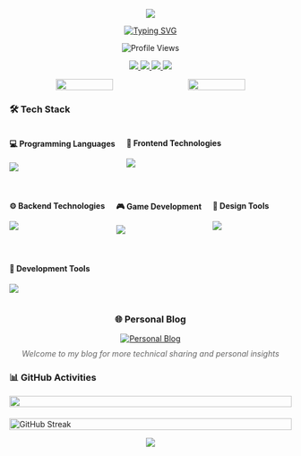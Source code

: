 <p align="center">
  <img src="https://capsule-render.vercel.app/api?type=waving&color=timeGradient&height=200&&section=header&text=Hello!&fontSize=90&fontAlign=50&fontAlignY=30&desc=YJGGZHK&descAlign=50&descSize=30&descAlignY=60&animation=twinkling" />
</p>
<p align="center">
<a href="https://git.io/typing-svg"><img src="https://readme-typing-svg.demolab.com?font=Noto+Sans&size=24&duration=4000&pause=1000&center=true&vCenter=true&random=true&width=435&lines=Hello;%E4%BD%A0%E5%A5%BD;Bonjour;Hola;Ciao;%E3%81%93%E3%82%93%E3%81%AB%E3%81%A1%E3%81%AF+;%EC%95%88%EB%85%95%ED%95%98%EC%84%B8%EC%9A%94;%D0%97%D0%B4%D1%80%D0%B0%D0%B2%D1%81%D1%82%D0%B2%D1%83%D0%B9%D1%82%D0%B5+;Merhaba" alt="Typing SVG" /></a>
</p>
<p align="center">
  <img src="https://komarev.com/ghpvc/?username=YJGGZHK&label=Profile%20Views&color=brightgreen&style=flat-square" alt="Profile Views" />
</p>

<div align="center">
  <p>
    <a href="https://github.com/YJGGZHK">
      <img src="https://img.shields.io/badge/GitHub-100000?style=for-the-badge&logo=github&logoColor=white" />
    </a>
    <a href="mailto:zyj20021114@outlook.com">
      <img src="https://img.shields.io/badge/Email-D14836?style=for-the-badge&logo=outlook&logoColor=white" />
    </a>
      <a href="https://yjggzhk.itch.io/space-fortress">
      <img src="https://img.shields.io/badge/itch.io-000000?style=for-the-badge&logo=itch.io&logoColor=white" />
    </a>
<a href="#">
  <img src="https://img.shields.io/badge/WeChat-yjggzhkwork-07C160?style=for-the-badge&logo=wechat&logoColor=white" />
</a>
    


  </p>
  

  <div style="display: flex; justify-content: center; gap: 10px;">
    <img  height="45%" src="https://github-readme-stats.vercel.app/api?username=YJGGZHK&show_icons=true&theme=radical" />
    <img  height="45%" src="https://github-readme-stats.vercel.app/api/top-langs/?username=YJGGZHK&theme=radical&layout=compact" />
    
  </div>
</div>

<h3>🛠 Tech Stack</h3>

<div style="display: flex; flex-wrap: wrap; gap: 20px;">
  <div>
    <h4>💻 Programming Languages</h4>
    <p>
      <img src="https://skillicons.dev/icons?i=html,css,js,ts,python,c,cpp,cs,dart&theme=light" />
    </p>
  </div>

  <div>
    <h4>🎨 Frontend Technologies</h4>
    <p>
      <img src="https://skillicons.dev/icons?i=vue,react,flutter,electron,vite,webpack,next,tailwind,sass,npm,pnpm,yarn,threejs&theme=light" />
    </p>
  </div>

  <div>
    <h4>⚙️ Backend Technologies</h4>
    <p>
      <img src="https://skillicons.dev/icons?i=nodejs,express,nest,prisma,mysql,docker,nginx,linux,sqlite,postman&theme=light" />
    </p>
  </div>

  <div>
    <h4>🎮 Game Development</h4>
    <p>
      <img src="https://skillicons.dev/icons?i=unity&theme=light" />
    </p>
  </div>

  <div>
    <h4>🎯 Design Tools</h4>
    <p>
      <img src="https://skillicons.dev/icons?i=ps,ae,pr,blender&theme=light" />
    </p>
  </div>

  <div>
    <h4>🔧 Development Tools</h4>
    <p>
      <img src="https://skillicons.dev/icons?i=git,github,vscode,clion,webstorm,obsidian&theme=light" />
    </p>
  </div>
</div>
<div align="center">
  <h3>🌐 Personal Blog</h3>
  <a href="https://portfolio-opal-iota-30.vercel.app/" target="_blank">
    <img src="https://img.shields.io/badge/Blog-YJGGZHK-blue?style=for-the-badge&logo=wordpress&logoColor=white" alt="Personal Blog"/>
  </a>
  <p style="margin-top: 10px; font-style: italic; color: #666;">
    Welcome to my blog for more technical sharing and personal insights
  </p>
</div>

<h3>📊 GitHub Activities</h3>
<div style="display: flex; flex-wrap: wrap; gap: 20px; justify-content: space-around;">
  <img src="https://github-readme-activity-graph.vercel.app/graph?username=YJGGZHK&theme=github-compact&hide_border=true&area=true" width="100%" />
  <img src="https://github-readme-streak-stats.herokuapp.com/?user=YJGGZHK&theme=radical" alt="GitHub Streak" width="100%" />
</div>




<p align="center">
  <img src="https://capsule-render.vercel.app/api?type=waving&color=timeGradient&height=200&&section=footer&text=Keep%20Exploring&fontSize=90&fontAlign=50&fontAlignY=70&desc=YJGGZHK&descSize=30&descAlign=50&descAlignY=40&animation=twinkling" />
</p>